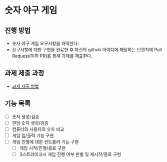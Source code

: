 # 숫자 야구 게임
## 진행 방법
* 숫자 야구 게임 요구사항을 파악한다.
* 요구사항에 대한 구현을 완료한 후 자신의 github 아이디에 해당하는 브랜치에 Pull Request(이하 PR)를 통해 과제를 제출한다.

## 과제 제출 과정
* [과제 제출 방법](https://github.com/next-step/nextstep-docs/tree/master/precourse)

## 기능 목록

- [ ] 숫자 생성/검증
- [ ] 랜덤 숫자 생성/검증
- [ ] 컴퓨터와 사용자의 숫자 비교
- [ ] 게임 입/출력 기능 구현
- [ ] 게임 진행에 대한 컨트롤러 기능 구현
    - [ ] 게임 시작/진행/종료 구현
    - [ ] 3스트라이크시 게임 진행 여부 판별 및 재시작/종료 구현